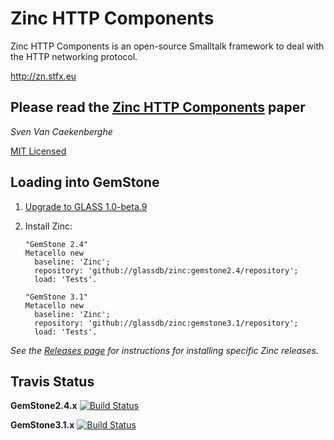 # Zinc HTTP Components


Zinc HTTP Components is an open-source Smalltalk framework 
to deal with the HTTP networking protocol.


<http://zn.stfx.eu>


## Please read the [Zinc HTTP Components](https://github.com/svenvc/zinc/blob/master/zinc-http-components-paper.md) paper


*Sven Van Caekenberghe* 


[MIT Licensed](https://github.com/svenvc/zinc/blob/master/license.txt)

## Loading into GemStone

1. [Upgrade to GLASS 1.0-beta.9](http://code.google.com/p/glassdb/wiki/GemToolsUpdate#Update_GLASS)

2. Install Zinc:

    ```Smalltalk
    "GemStone 2.4"
    Metacello new
      baseline: 'Zinc';
      repository: 'github://glassdb/zinc:gemstone2.4/repository';
      load: 'Tests'.
      
    "GemStone 3.1"
    Metacello new
      baseline: 'Zinc';
      repository: 'github://glassdb/zinc:gemstone3.1/repository';
      load: 'Tests'.
    ```

*See the [Releases page](https://github.com/glassdb/zinc/releases/) for instructions for installing specific Zinc releases.*

## Travis Status

**GemStone2.4.x** [![Build Status](https://travis-ci.org/glassdb/zinc.png?branch=gemstone2.4)](https://travis-ci.org/glassdb/zinc)

**GemStone3.1.x** [![Build Status](https://travis-ci.org/glassdb/zinc.png?branch=gemstone3.1)](https://travis-ci.org/glassdb/zinc)
